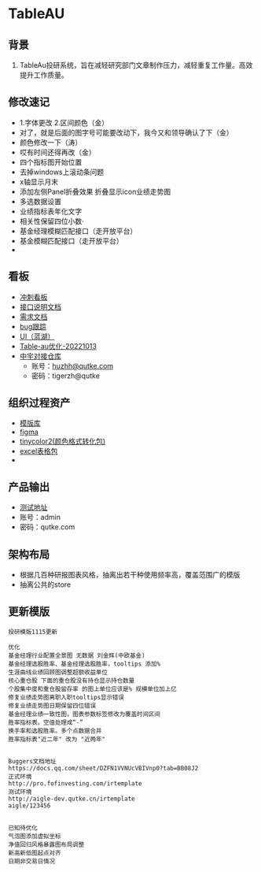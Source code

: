 # TableAU

## 背景

1. TableAu投研系统，旨在减轻研究部门文章制作压力，减轻重复工作量。高效提升工作质量。

## 修改速记

- 1.字体更改  2.区间颜色（金）
- 对了，就是后面的图字号可能要改动下，我今又和领导确认了下（金）
- 颜色修改一下（涛）
- 哎有时间还得再改（金）
- 四个指标图开始位置
- 去掉windows上滚动条问题
- x轴显示月末
- 添加左侧Panel折叠效果 折叠显示icon业绩走势图  
- 多选数据设置
- 业绩指标表年化文字
- 相关性保留四位小数·
- 基金经理模糊匹配接口（走开放平台）
- 基金模糊匹配接口（走开放平台）
- 





## 看板

- [冲刺看板](https://table-au.atlassian.net/jira/software/c/projects/TAB/boards/1/backlog?selectedIssue=TAB-1&issueLimit=100&atlOrigin=eyJpIjoiNzg4ZjBjYzRiMTg4NDIzYzllN2YxOTRkOGIwMDk4ZjQiLCJwIjoiaiJ9)
- [接口说明文档](https://docs.qq.com/doc/DQVRPWVpXUk9pREt5)
- [需求文档](https://docs.qq.com/doc/DV1RNVHpJQVZqeUN1)
- [bug跟踪](https://docs.qq.com/sheet/DZFN1VVNUcVBIVnp0?tab=BB08J2)
- [UI（蓝湖）](https://lanhuapp.com/web/#/item/project/stage?tid=8e328edc-d935-4d57-9cbe-d9b1811457f6&pid=851e8897-2d68-45e1-a2a0-7b648f12c531)
- [Table-au优化-20221013](https://docs.qq.com/doc/DQVB4ZG9QWmFjWU1n)
- [中宇对接仓库](http://code.qutke.cn/)
  - 账号：huzhh@qutke.com
  - 密码：tigerzh@qutke

## 组织过程资产

- [模版库](https://docs.qq.com/doc/DV3pNcW5OSnhjS3h1)
- [figma](https://www.figma.com/file/orVQj1y3YQyWeGDFffDGDt/Untitled?node-id=0%3A1)
- [tinycolor2(颜色格式转化包)](https://www.npmjs.com/package/tinycolor2)
- [excel表格包](https://handsontable.com/)
- 

## 产品输出

- [测试地址](https://test.datumwealth.com/funddatabrowse/tableAubrowse/index)
- 账号：admin
- 密码：qutke.com

## 架构布局

- 根据几百种研报图表风格，抽离出若干种使用频率高，覆盖范围广的模版
- 抽离公共的store

## 更新模版

```
投研模版1115更新

优化
基金经理行业配置全景图 无数据 刘金辉(中欧基金)
基金经理选股胜率、基金经理选股胜率，tooltips 添加%
生涯曲线业绩回顾图调整超额收益单位
核心重仓股 下面的重仓股没有持仓显示持仓数量
个股集中度和重仓股留存率 的图上单位应该是% 规模单位加上亿 
修复业绩走势图离职入职tooltips显示错误
修复业绩走势图日期保留四位错误
基金经理业绩一致性图，图表参数标签修改为覆盖时间区间
胜率指标表。空值处理成“-”
换手率和选股胜率。多个点数据合并
胜率指标表"近二年" 改为 "近两年"


Buggers文档地址
https://docs.qq.com/sheet/DZFN1VVNUcVBIVnp0?tab=BB08J2
正式环境
http://pro.fofinvesting.com/irtemplate
测试环境
http://aigle-dev.qutke.cn/irtemplate
aigle/123456


已知待优化 
气泡图添加虚拟坐标
净值回归风格暴露图布局调整
新高新低图起点对齐
日期非交易日情况


```

